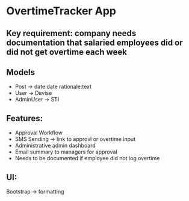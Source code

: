 # OvertimeTracker App

## Key requirement: company needs documentation that salaried employees did or did not get overtime each week

## Models
- Post -> date:date rationale:text
- User -> Devise
- AdminUser -> STI

## Features:
- Approval Workflow
- SMS Sending -> link to approvl or overtime input
- Administrative admin dashboard
- Email summary to managers for approval
- Needs to be documented if employee did not log overtime

## UI:
Bootstrap -> formatting